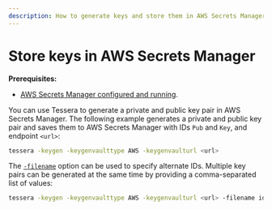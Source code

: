 ```yaml
---
description: How to generate keys and store them in AWS Secrets Manager
---
```


# Store keys in AWS Secrets Manager

**Prerequisites:**

* [AWS Secrets Manager configured and running](../Configure/KeyVault/AWS-Secrets-Manager.md).

You can use Tessera to generate a private and public key pair in AWS Secrets Manager. The following
example generates a private and public key pair and saves them to AWS Secrets Manager with IDs
`Pub` and `Key`, and endpoint `<url>`:

```bash
tessera -keygen -keygenvaulttype AWS -keygenvaulturl <url>
```

The [`-filename`](../../Reference/CLI/CLI-Subcommands.md#keyout-filename) option can be used to
specify alternate IDs. Multiple key pairs can be generated at the same time by providing a
comma-separated list of values:

```bash
tessera -keygen -keygenvaulttype AWS -keygenvaulturl <url> -filename id1,id2
```
